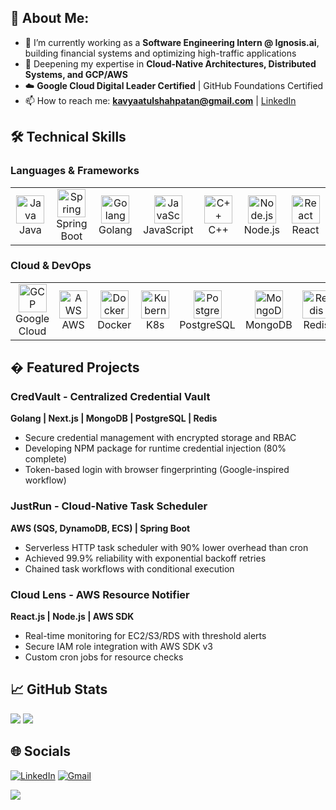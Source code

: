 ## 💫 About Me:
- 🔭 I’m currently working as a **Software Engineering Intern @ Ignosis.ai**, building financial systems and optimizing high-traffic applications
- 🌱 Deepening my expertise in **Cloud-Native Architectures, Distributed Systems, and GCP/AWS**
- ☁️ **Google Cloud Digital Leader Certified** | GitHub Foundations Certified
- 📫 How to reach me: **kavyaatulshahpatan@gmail.com** | [LinkedIn](https://www.linkedin.com/in/kavya-shah-/)

## 🛠️ Technical Skills

### Languages & Frameworks
<table align="center">
  <tr>
    <td align="center" width="90">
      <img src="https://techstack-generator.vercel.app/java-icon.svg" width="45" height="45" alt="Java" />
      <br>Java
    </td>
    <td align="center" width="90">
      <img src="https://skillicons.dev/icons?i=spring" width="45" height="45" alt="Spring" />
      <br>Spring Boot
    </td>
    <td align="center" width="90">
      <img src="https://skillicons.dev/icons?i=go" width="45" height="45" alt="Golang" />
      <br>Golang
    </td>
    <td align="center" width="90">
      <img src="https://techstack-generator.vercel.app/js-icon.svg" width="45" height="45" alt="JavaScript" />
      <br>JavaScript
    </td>
    <td align="center" width="90">
      <img src="https://techstack-generator.vercel.app/cpp-icon.svg" width="45" height="45" alt="C++" />
      <br>C++
    </td>
    <td align="center" width="90">
      <img src="https://skillicons.dev/icons?i=nodejs" width="45" height="45" alt="Node.js" />
      <br>Node.js
    </td>
    <td align="center" width="90">
      <img src="https://techstack-generator.vercel.app/react-icon.svg" width="45" height="45" alt="React" />
      <br>React
    </td>
  </tr>
</table>

### Cloud & DevOps
<table align="center">
  <tr>
    <td align="center" width="90">
      <img src="https://skillicons.dev/icons?i=gcp" width="45" height="45" alt="GCP" />
      <br>Google Cloud
    </td>
    <td align="center" width="90">
      <img src="https://techstack-generator.vercel.app/aws-icon.svg" width="45" height="45" alt="AWS" />
      <br>AWS
    </td>
    <td align="center" width="90">
      <img src="https://skillicons.dev/icons?i=docker" width="45" height="45" alt="Docker" />
      <br>Docker
    </td>
    <td align="center" width="90">
      <img src="https://skillicons.dev/icons?i=kubernetes" width="45" height="45" alt="Kubernetes" />
      <br>K8s
    </td>
    <td align="center" width="90">
      <img src="https://skillicons.dev/icons?i=postgresql" width="45" height="45" alt="PostgreSQL" />
      <br>PostgreSQL
    </td>
    <td align="center" width="90">
      <img src="https://skillicons.dev/icons?i=mongodb" width="45" height="45" alt="MongoDB" />
      <br>MongoDB
    </td>
    <td align="center" width="90">
      <img src="https://skillicons.dev/icons?i=redis" width="45" height="45" alt="Redis" />
      <br>Redis
    </td>
  </tr>
</table>

## � Featured Projects

### CredVault - Centralized Credential Vault
**Golang | Next.js | MongoDB | PostgreSQL | Redis**  
- Secure credential management with encrypted storage and RBAC
- Developing NPM package for runtime credential injection (80% complete)
- Token-based login with browser fingerprinting (Google-inspired workflow)

### JustRun - Cloud-Native Task Scheduler
**AWS (SQS, DynamoDB, ECS) | Spring Boot**  
- Serverless HTTP task scheduler with 90% lower overhead than cron
- Achieved 99.9% reliability with exponential backoff retries
- Chained task workflows with conditional execution

### Cloud Lens - AWS Resource Notifier
**React.js | Node.js | AWS SDK**  
- Real-time monitoring for EC2/S3/RDS with threshold alerts
- Secure IAM role integration with AWS SDK v3
- Custom cron jobs for resource checks

## 📈 GitHub Stats
![](https://github-readme-streak-stats.herokuapp.com/?user=Kavyashah26&theme=dark&hide_border=false)
![](https://github-readme-stats.vercel.app/api/top-langs/?username=Kavyashah26&theme=dark&hide_border=false&layout=compact)

## 🌐 Socials
[![LinkedIn](https://img.shields.io/badge/LinkedIn-0077B5?style=for-the-badge&logo=linkedin&logoColor=white)](https://www.linkedin.com/in/kavya-shah-/)
[![Gmail](https://img.shields.io/badge/Gmail-D14836?style=for-the-badge&logo=gmail&logoColor=white)](mailto:kavyaatulshahpatan@gmail.com)

[![](https://visitcount.itsvg.in/api?id=Kavyashah26&icon=0&color=0)](https://visitcount.itsvg.in)
